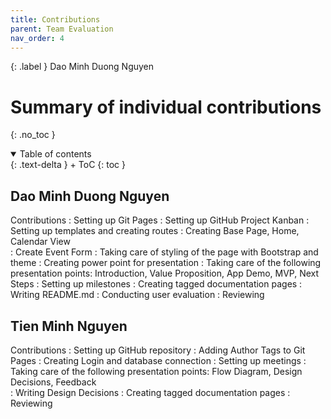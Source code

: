 ```yaml
---
title: Contributions
parent: Team Evaluation
nav_order: 4
---
```


{: .label }
Dao Minh Duong Nguyen 

# Summary of individual contributions
{: .no_toc }

<details open markdown="block">
{: .text-delta }
<summary>Table of contents</summary>
+ ToC
{: toc }
</details>

## Dao Minh Duong Nguyen

Contributions
: Setting up Git Pages
: Setting up GitHub Project Kanban
: Setting up templates and creating routes
: Creating Base Page, Home, Calendar View  
: Create Event Form
: Taking care of styling of the page with Bootstrap and theme
: Creating power point for presentation
: Taking care of the following presentation points: Introduction, Value Proposition, App Demo, MVP, Next Steps
: Setting up milestones
: Creating tagged documentation pages 
: Writing README.md
: Conducting user evaluation
: Reviewing 

## Tien Minh Nguyen

Contributions
: Setting up GitHub repository
: Adding Author Tags to Git Pages 
: Creating Login and database connection 
: Setting up meetings
: Taking care of the following presentation points: Flow Diagram, Design Decisions, Feedback   
: Writing Design Decisions
: Creating tagged documentation pages 
: Reviewing 



